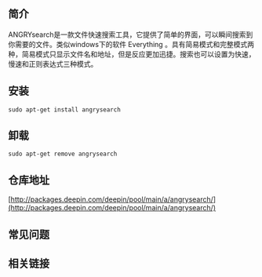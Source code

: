 ## 简介

ANGRYsearch是一款文件快速搜索工具，它提供了简单的界面，可以瞬间搜索到你需要的文件。类似windows下的软件 Everything 。具有简易模式和完整模式两种，简易模式只显示文件名和地址，但是反应更加迅捷。搜索也可以设置为快速，慢速和正则表达式三种模式。

## 安装

`sudo apt-get install angrysearch`

## 卸载

`sudo apt-get remove angrysearch`

## 仓库地址

[http://packages.deepin.com/deepin/pool/main/a/angrysearch/](http://packages.deepin.com/deepin/pool/main/a/angrysearch/)


## 常见问题


## 相关链接